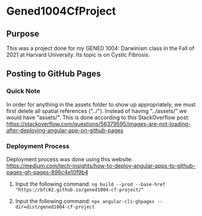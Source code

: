 # Gened1004CfProject

## Purpose
This was a project done for my GENED 1004: Darwinism class in the Fall of 2021 at Harvard University. Its topic is on Cystic Fibrosis.

## Posting to GitHub Pages
### Quick Note
In order for anything in the assets folder to show up appropriately, we must first delete all spatial references ("../"). 
Instead of having "../assets/" we would have "assets/". 
This is done according to this StackOverflow post: https://stackoverflow.com/questions/56379595/images-are-not-loading-after-deploying-angular-app-on-github-pages

### Deployment Process
Deployment process was done using this website: https://medium.com/tech-insights/how-to-deploy-angular-apps-to-github-pages-gh-pages-896c4e10f9b4

1. Input the following command:
```ng build --prod --base-href "https://bfc02.github.io/gened1004-cf-project/"```

2. Input the following command:
```npx angular-cli-ghpages --dir=dist/gened1004-cf-project```
